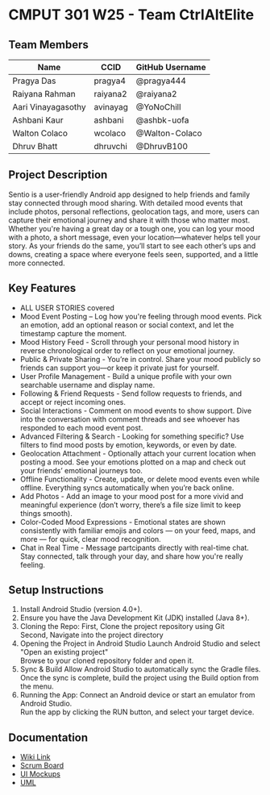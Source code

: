 # CMPUT 301 W25 - Team CtrlAltElite

## Team Members

| Name        | CCID   | GitHub Username |
| ----------- | ------ | --------------- |
| Pragya Das | pragya4 | @pragya444     |
| Raiyana Rahman| raiyana2 | @raiyana2     |
| Aari Vinayagasothy | avinayag | @YoNoChill     |
| Ashbani Kaur | ashbani | @ashbk-uofa     |
| Walton Colaco | wcolaco | @Walton-Colaco     |
| Dhruv Bhatt | dhruvchi | @DhruvB100     |


## Project Description

Sentio is a user-friendly Android app designed to help friends and family stay connected through mood sharing. With detailed mood events that include photos, personal reflections, geolocation tags, and more, users can capture their emotional journey and share it with those who matter most. Whether you're having a great day or a tough one, you can log your mood with a photo, a short message, even your location—whatever helps tell your story. As your friends do the same, you’ll start to see each other’s ups and downs, creating a space where everyone feels seen, supported, and a little more connected.



## Key Features

- ALL USER STORIES covered
- Mood Event Posting – Log how you're feeling through mood events. Pick an emotion, add an optional reason or social context, and let the timestamp capture the moment.
- Mood History Feed - Scroll through your personal mood history in reverse chronological order to reflect on your emotional journey.
- Public & Private Sharing - You’re in control. Share your mood publicly so friends can support you—or keep it private just for yourself.
- User Profile Management - Build a unique profile with your own searchable username and display name.
- Following & Friend Requests - Send follow requests to friends, and accept or reject incoming ones.
- Social Interactions - Comment on mood events to show support. Dive into the conversation with comment threads and see whoever has responded to each mood event post.
- Advanced Filtering & Search - Looking for something specific? Use filters to find mood posts by emotion, keywords, or even by date.
- Geolocation Attachment - Optionally attach your current location when posting a mood. See your emotions plotted on a map and check out your friends’ emotional journeys too.
- Offline Functionality - Create, update, or delete mood events even while offline. Everything syncs automatically when you’re back online.
- Add Photos - Add an image to your mood post for a more vivid and meaningful experience (don’t worry, there’s a file size limit to keep things smooth).
- Color-Coded Mood Expressions - Emotional states are shown consistently with familiar emojis and colors — on your feed, maps, and more — for quick, clear mood recognition.
- Chat in Real Time - Message partcipants directly with real-time chat. Stay connected, talk through your day, and share how you're really feeling.

## Setup Instructions

1. Install Android Studio (version 4.0+).
2. Ensure you have the Java Development Kit (JDK) installed (Java 8+).
3. Cloning the Repo:
   First, Clone the project repository using Git <br />
   Second, Navigate into the project directory <br />
4. Opening the Project in Android Studio
   Launch Android Studio and select "Open an existing project" <br />
   Browse to your cloned repository folder and open it. <br />
5. Sync & Build
   Allow Android Studio to automatically sync the Gradle files. <br />
   Once the sync is complete, build the project using the Build option from the menu. <br />
9. Running the App: 
   Connect an Android device or start an emulator from Android Studio. <br />
   Run the app by clicking the RUN button, and select your target device.

## Documentation

- [Wiki Link](https://github.com/cmput301-w25/project-ctrlaltelite/wiki)
- [Scrum Board](https://github.com/orgs/cmput301-w25/projects/58/views/1?layout=board)
- [UI Mockups](https://github.com/cmput301-w25/project-ctrlaltelite/wiki/User-Interface-Mockup-and-Storyboard-Sequence)
- [UML](https://github.com/cmput301-w25/project-ctrlaltelite/wiki/UML-(as-of-February-9th,-2025))

